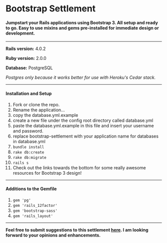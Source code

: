 # Bootstrap Settlement

#### Jumpstart your Rails applications using Bootstrap 3.  All setup and ready to go.  Easy to use mixins and gems pre-installed for immediate design or development.
****

**Rails version:** 4.0.2


**Ruby version:** 2.0.0


**Database:** PostgreSQL

*Postgres only because it works better for use with Heroku's Cedar stack.*

****


#### Installation and Setup

1.  Fork or clone the repo.
  1. Rename the application...
2.  copy the database.yml.example
  1.  create a new file under the config root directory called database.yml
  2.  paste the database.yml.example in this file and insert your username and password.
  3.  replace bootstrap-settlement with your application name for databases in database.yml
3.  `bundle install`
4.  `rake db:create`
5.  `rake db:migrate`
6.  `rails s` 
7.  Check out the links towards the bottom for some really awesome resources for Bootstrap 3 design!


****

#### Additions to the Gemfile
1.  `gem 'pg'`
2.  `gem 'rails_12factor'`
3.  `gem 'bootstrap-sass'`
3.  `gem 'rails_layout'`

****


**Feel free to submit suggestions to this settlement [here].  I am looking forward to your opinions and enhancements.**

[here]:https://github.com/viaforge/bootstrap-settlement/issues/new